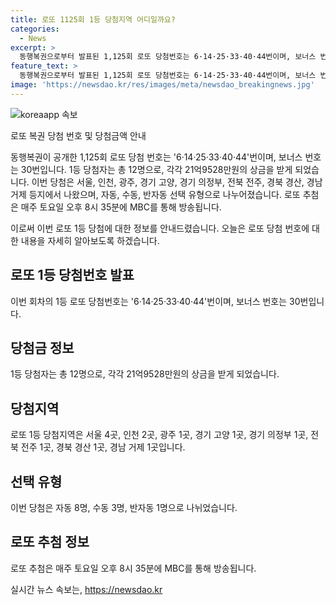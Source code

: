 ```yaml
---
title: 로또 1125회 1등 당첨지역 어디일까요?
categories:
  - News
excerpt: >
  동행복권으로부터 발표된 1,125회 로또 당첨번호는 6·14·25·33·40·44번이며, 보너스 번호는 30번이다. 1등 당첨자는 총 12명으로, 각각 21억9528만원을 받게 되었다. 당첨된 지역은 서울, 인천, 광주, 경기 고양, 경기 의정부, 전북 전주, 경북 경산, 경남 거제 등이며, 자동, 수동, 반자동 등의 다양한 선택 유형이 있었다. 매주 토요일 오후 8시 35분에 MBC를 통해 로또 추첨이 방송된다.
feature_text: >
  동행복권으로부터 발표된 1,125회 로또 당첨번호는 6·14·25·33·40·44번이며, 보너스 번호는 30번이다. 1등 당첨자는 총 12명으로, 각각 21억9528만원을 받게 되었다. 당첨된 지역은 서울, 인천, 광주, 경기 고양, 경기 의정부, 전북 전주, 경북 경산, 경남 거제 등이며, 자동, 수동, 반자동 등의 다양한 선택 유형이 있었다. 매주 토요일 오후 8시 35분에 MBC를 통해 로또 추첨이 방송된다.
image: 'https://newsdao.kr/res/images/meta/newsdao_breakingnews.jpg'
---
```


<p><img src="https://newsdao.kr/res/images/meta/newsdao_breakingnews.jpg" alt="koreaapp 속보" /></p>

<p>로또 복권 당첨 번호 및 당첨금액 안내</p>

<p>동행복권이 공개한 1,125회 로또 당첨 번호는 '6·14·25·33·40·44'번이며, 보너스 번호는 30번입니다. 1등 당첨자는 총 12명으로, 각각 21억9528만원의 상금을 받게 되었습니다. 이번 당첨은 서울, 인천, 광주, 경기 고양, 경기 의정부, 전북 전주, 경북 경산, 경남 거제 등지에서 나왔으며, 자동, 수동, 반자동 선택 유형으로 나누어졌습니다. 로또 추첨은 매주 토요일 오후 8시 35분에 MBC를 통해 방송됩니다.</p>

<p>이로써 이번 로또 1등 당첨에 대한 정보를 안내드렸습니다. 오늘은 로또 당첨 번호에 대한 내용을 자세히 알아보도록 하겠습니다. </p>

<h2 data-ke-size="size26">로또 1등 당첨번호 발표</h2>

<p>이번 회차의 1등 로또 당첨번호는 '6·14·25·33·40·44'번이며, 보너스 번호는 30번입니다.</p>

<h2 data-ke-size="size26">당첨금 정보</h2>

<p>1등 당첨자는 총 12명으로, 각각 21억9528만원의 상금을 받게 되었습니다.</p>

<h2 data-ke-size="size26">당첨지역</h2>

<p>로또 1등 당첨지역은 서울 4곳, 인천 2곳, 광주 1곳, 경기 고양 1곳, 경기 의정부 1곳, 전북 전주 1곳, 경북 경산 1곳, 경남 거제 1곳입니다.</p>

<h2 data-ke-size="size26">선택 유형</h2>

<p>이번 당첨은 자동 8명, 수동 3명, 반자동 1명으로 나뉘었습니다.</p>

<h2 data-ke-size="size26">로또 추첨 정보</h2>

<p>로또 추첨은 매주 토요일 오후 8시 35분에 MBC를 통해 방송됩니다.</p>
실시간 뉴스 속보는, <a href="https://newsdao.kr" rel="dofollow">https://newsdao.kr</a>


